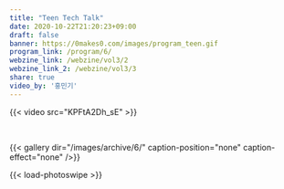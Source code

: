 ```yaml
---
title: "Teen Tech Talk"
date: 2020-10-22T21:20:23+09:00
draft: false
banner: https://0makes0.com/images/program_teen.gif
program_link: /program/6/
webzine_link: /webzine/vol3/2
webzine_link_2: /webzine/vol3/3
share: true
video_by: '홍민기'
---
```


{{< video src="KPFtA2Dh_sE" >}}

<br/>

{{< gallery dir="/images/archive/6/" caption-position="none" caption-effect="none" />}}

{{< load-photoswipe >}}
